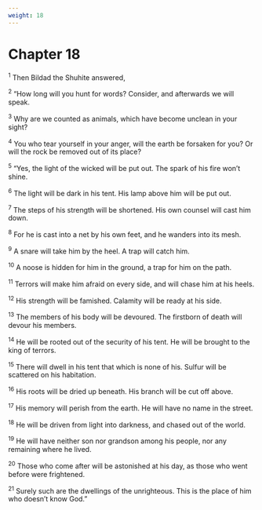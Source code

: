 ```yaml
---
weight: 18
---
```


# Chapter 18

<sup>1</sup> Then Bildad the Shuhite answered, 

<sup>2</sup> “How long will you hunt for words? Consider, and afterwards we will speak. 

<sup>3</sup> Why are we counted as animals, which have become unclean in your sight? 

<sup>4</sup> You who tear yourself in your anger, will the earth be forsaken for you? Or will the rock be removed out of its place? 

<sup>5</sup> “Yes, the light of the wicked will be put out. The spark of his fire won’t shine. 

<sup>6</sup> The light will be dark in his tent. His lamp above him will be put out. 

<sup>7</sup> The steps of his strength will be shortened. His own counsel will cast him down. 

<sup>8</sup> For he is cast into a net by his own feet, and he wanders into its mesh. 

<sup>9</sup> A snare will take him by the heel. A trap will catch him. 

<sup>10</sup> A noose is hidden for him in the ground, a trap for him on the path. 

<sup>11</sup> Terrors will make him afraid on every side, and will chase him at his heels. 

<sup>12</sup> His strength will be famished. Calamity will be ready at his side. 

<sup>13</sup> The members of his body will be devoured. The firstborn of death will devour his members. 

<sup>14</sup> He will be rooted out of the security of his tent. He will be brought to the king of terrors. 

<sup>15</sup> There will dwell in his tent that which is none of his. Sulfur will be scattered on his habitation. 

<sup>16</sup> His roots will be dried up beneath. His branch will be cut off above. 

<sup>17</sup> His memory will perish from the earth. He will have no name in the street. 

<sup>18</sup> He will be driven from light into darkness, and chased out of the world. 

<sup>19</sup> He will have neither son nor grandson among his people, nor any remaining where he lived. 

<sup>20</sup> Those who come after will be astonished at his day, as those who went before were frightened. 

<sup>21</sup> Surely such are the dwellings of the unrighteous. This is the place of him who doesn’t know God.” 


